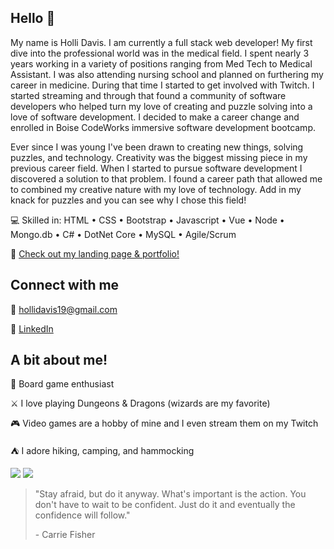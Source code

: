 ## Hello 👋

My name is Holli Davis. I am currently a full stack web developer! My first dive into the professional world was in the medical field. I spent nearly 3 years working in a variety of positions ranging from Med Tech to Medical Assistant. I was also attending nursing school and planned on furthering my career in medicine. During that time I started to get involved with Twitch. I started streaming and through that found a community of software developers who helped turn my love of creating and puzzle solving into a love of software development. I decided to make a career change and enrolled in Boise CodeWorks immersive software development bootcamp.

Ever since I was young I've been drawn to creating new things, solving puzzles, and technology. Creativity was the biggest missing piece in my previous career field. When I started to pursue software development I discovered a solution to that problem. I found a career path that allowed me to combined my creative nature with my love of technology. Add in my knack for puzzles and you can see why I chose this field!


💻 Skilled in: HTML • CSS • Bootstrap • Javascript • Vue • Node • Mongo.db • C# • DotNet Core • MySQL • Agile/Scrum

🛬 [Check out my landing page & portfolio!](https://hollidavis.github.io)

## Connect with me

📧 [hollidavis19@gmail.com](mailto:hollidavis19@gmail.com)

🔗 [LinkedIn](www.linkedin.com/in/holli-davis)

## A bit about me!

🎲 Board game enthusiast 

⚔ I love playing Dungeons & Dragons (wizards are my favorite)

🎮 Video games are a hobby of mine and I even stream them on my Twitch

⛺ I adore hiking, camping, and hammocking

<div>
  <a>
<img src="https://github-readme-stats.vercel.app/api?username=hollidavis&count_private=true&show_icons=true&icon_color=222&title_color=0366d6&text_color=586069&bg_color=fff&hide=issues&hide_border=true&include_all_commits=true" />
  </a>
 <a> 
<img src="https://github-readme-stats.vercel.app/api/top-langs/?username=hollidavis&text_color=586069&layout=compact&hide_border=true&bg_color=fff&title_color=0366d6&count_private=true&include_all_commits=true" />
  </a>
</div>


>"Stay afraid, but do it anyway. What's important is the action. You don't have to wait to be confident. Just do it and eventually the confidence will follow."
>
>\- Carrie Fisher
<!--
